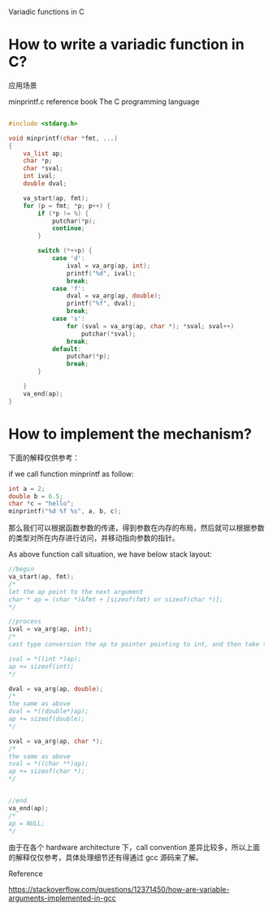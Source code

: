 Variadic functions in C

# How to write a variadic function in C?
应用场景

minprintf.c reference book The C programming language
```c

#include <stdarg.h>

void minprintf(char *fmt, ...)
{
    va_list ap;
    char *p;
    char *sval;
    int ival;
    double dval;

    va_start(ap, fmt);
    for (p = fmt; *p; p++) {
        if (*p != %) {
            putchar(*p);
            continue;
        }

        switch (*++p) {
            case 'd':
                ival = va_arg(ap, int);
                printf("%d", ival);
                break;
            case 'f':
                dval = va_arg(ap, double);
                printf("%f", dval);
                break;
            case 's':
                for (sval = va_arg(ap, char *); *sval; sval++)
                    putchar(*sval);
                break;
            default:
                putchar(*p);
                break;
        }

    }
    va_end(ap);
}
```


# How to implement the mechanism?
下面的解释仅供参考：

if we call function minprintf as follow:
```c
int a = 2;
double b = 6.5;
char *c = "hello";
minprintf("%d %f %s", a, b, c);
```
那么我们可以根据函数参数的传递，得到参数在内存的布局，然后就可以根据参数的类型对所在内存进行访问，并移动指向参数的指针。

As above function call situation, we have below stack layout:

```c
//begin
va_start(ap, fmt);
/*
let the ap point to the next argument
char * ap = (char *)&fmt + [sizeof(fmt) or sizeof(char *)];
*/

//process
ival = va_arg(ap, int);
/*
cast type conversion the ap to pointer pointing to int, and then take the content as the type, finally move the ap in the size of the type, to point to next argument;

ival = *((int *)ap);
ap += sizeof(int);
*/

dval = va_arg(ap, double);
/*
the same as above
dval = *((double*)ap);
ap += sizeof(double);
*/

sval = va_arg(ap, char *);
/*
the same as above
sval = *((char **)ap);
ap += sizeof(char *);
*/


//end
va_end(ap);
/*
ap = NULL;
*/

```
由于在各个 hardware architecture 下，call convention 差异比较多，所以上面的解释仅仅参考，具体处理细节还有得通过 gcc 源码来了解。

Reference 

https://stackoverflow.com/questions/12371450/how-are-variable-arguments-implemented-in-gcc

